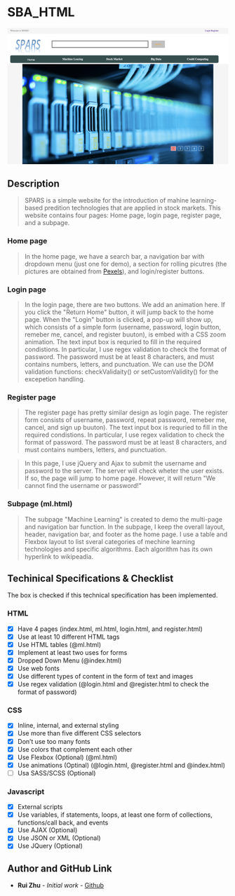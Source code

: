 # SBA_HTML

![](img/ScreenShot.png)

## Description
> SPARS is a simple website for the introduction of mahine learning-based predition technologies that are applied in stock markets. This website contains four pages: Home page, login page, register page, and a subpage.

### Home page

> In the home page, we have a search bar, a navigation bar with dropdown menu (just one for demo), a section for rolling picutres (the pictures are obtained from [Pexels](https://www.pexels.com/search/template/)), and login/register buttons.


### Login page

> In the login page, there are two buttons. We add an animation here. If you click the "Return Home" button, it will jump back to the home page. When the "Login" button is clicked, a pop-up will show up, which consists of a simple form (username, password, login button, remeber me, cancel, and register buuton), is embed with a CSS zoom animation. The text input box is requried to fill in the required condistions. In particular, I use regex validation to check the format of password. The password must be at least 8 characters, and must contains numbers, letters, and punctuation. We can use the DOM validation functions: checkValidaity() or setCustomValidity() for the excepetion handling.


### Register page

> The register page has pretty similar design as login page. The register form consists of username, password, repeat password, remeber me, cancel, and sign up buuton). The text input box is requried to fill in the required condistions. In particular, I use regex validation to check the format of password. The password must be at least 8 characters, and must contains numbers, letters, and punctuation. 

> In this page, I use jQuery and Ajax to submit the username and password to the server. The server will check wheter the user exists. If so, the page will jump to home page. However, it will return "We cannot find the username or password!"

### Subpage (ml.html)

> The subpage "Machine Learning" is created to demo the multi-page and navigation bar function. In the subpage, I keep the overall layout, header, navigation bar, and footer as the home page. I use a table and Flexbox layout to list sveral categories of mechine learning technologies and specific algorithms. Each algorithm has its own hyperlink to wikipeadia.


## Techinical Specifications & Checklist

The box is checked if this technical specification has been implemented.

### HTML
- [x] Have 4 pages (index.html, ml.html, login.html, and register.html)
- [x] Use at least 10 different HTML tags
- [x] Use HTML tables (@ml.html)
- [x] Implement at least two uses for forms
- [x] Dropped Down Menu (@index.html)
- [x] Use web fonts
- [x] Use different types of content in the form of text and images
- [x] Use regex validation (@login.html and @register.html to check the format of password)
### CSS
- [x] Inline, internal, and external styling
- [x] Use more than five different CSS selectors
- [x] Don’t use too many fonts
- [x] Use colors that complement each other
- [x] Use Flexbox (Optional) (@ml.html)
- [x] Use animations (Optinal) (@login.html, @register.html and @index.html)
- [ ] Usa SASS/SCSS (Optional)
### Javascript
- [x] External scripts
- [x] Use variables, if statements, loops, at least one form of collections, functions/call back, and events
- [x] Use AJAX (Optional) 
- [x] Use JSON or XML (Optional)
- [x] Use JQuery (Optional)

## Author and GitHub Link

* **Rui Zhu** - *Initial work* - [Github](https://github.com/ruikobe/SBA_HTML#sba_html)


